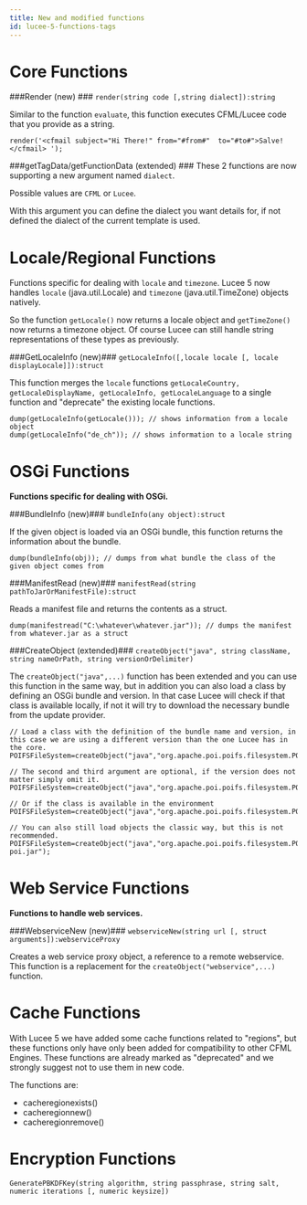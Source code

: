 ```yaml
---
title: New and modified functions
id: lucee-5-functions-tags
---
```


# Core Functions #

###Render (new) ###
`render(string code [,string dialect]):string`

Similar to the function `evaluate`, this function executes CFML/Lucee code that you provide as a string.

```luceescript
render('<cfmail subject="Hi There!" from="#from#"  to="#to#">Salve!</cfmail> ');
```

###getTagData/getFunctionData (extended) ###
These 2 functions are now supporting a new argument named `dialect`.

Possible values are `CFML` or `Lucee`.

With this argument you can define the dialect you want details for, if not defined the dialect of the current template is used.

# Locale/Regional Functions #
Functions specific for dealing with `locale` and  `timezone`. Lucee 5 now handles `locale` (java.util.Locale) and `timezone` (java.util.TimeZone) objects natively.

So the function `getLocale()` now returns a locale object and `getTimeZone()` now returns a timezone object. Of course Lucee can still handle string representations of these types as previously.

###GetLocaleInfo (new)###
`getLocaleInfo([,locale locale [, locale displayLocale]]):struct`

This function merges the `locale` functions `getLocaleCountry, getLocaleDisplayName, getLocaleInfo, getLocaleLanguage` to a single function and "deprecate" the existing locale functions.

```luceescript
dump(getLocaleInfo(getLocale())); // shows information from a locale object
dump(getLocaleInfo("de_ch")); // shows information to a locale string
```

# OSGi Functions #
**Functions specific for dealing with OSGi.**

###BundleInfo (new)###
`bundleInfo(any object):struct`

If the given object is loaded via an OSGi bundle, this function returns the information about the bundle.

```luceescript
dump(bundleInfo(obj)); // dumps from what bundle the class of the given object comes from
```

###ManifestRead (new)###
`manifestRead(string pathToJarOrManifestFile):struct`

Reads a manifest file and returns the contents as a struct.

```luceescript
dump(manifestread("C:\whatever\whatever.jar")); // dumps the manifest from whatever.jar as a struct
```


###CreateObject (extended)###
`createObject("java", string className, string nameOrPath, string versionOrDelimiter)`

The  `createObject("java",...)` function has been extended and you can use this function in the same way, but in addition you can also load a class by defining an OSGi bundle and version. In that case Lucee will check if that class is available locally, if not it will try to download the necessary bundle from the update provider.

```luceescript
// Load a class with the definition of the bundle name and version, in this case we are using a different version than the one Lucee has in the core.
POIFSFileSystem=createObject("java","org.apache.poi.poifs.filesystem.POIFSFileSystem","apache.poi","3.11.0");

// The second and third argument are optional, if the version does not matter simply omit it.
POIFSFileSystem=createObject("java","org.apache.poi.poifs.filesystem.POIFSFileSystem","apache.poi");

// Or if the class is available in the environment
POIFSFileSystem=createObject("java","org.apache.poi.poifs.filesystem.POIFSFileSystem");

// You can also still load objects the classic way, but this is not recommended.
POIFSFileSystem=createObject("java","org.apache.poi.poifs.filesystem.POIFSFileSystem","C:\whatever\apache-poi.jar");
```

# Web Service Functions #
**Functions to handle web services.**

###WebserviceNew (new)###
`webserviceNew(string url [, struct arguments]):webserviceProxy`

Creates a web service proxy object, a reference to a remote webservice. This function is a replacement for the `createObject("webservice",...)` function.

# Cache Functions #
With Lucee 5 we have added some cache functions related to "regions", but these functions only have only been added for compatibility to other CFML Engines. These functions are already marked as "deprecated" and we strongly suggest not to use them in new code.

The functions are:

* cacheregionexists()
* cacheregionnew()
* cacheregionremove()

# Encryption Functions #

`GeneratePBKDFKey(string algorithm, string passphrase, string salt, numeric iterations [, numeric keysize])`
